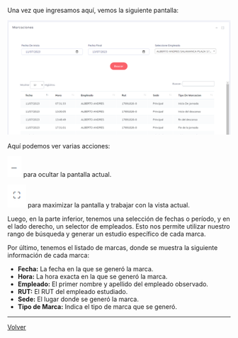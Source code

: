 Una vez que ingresamos aquí, vemos la siguiente pantalla:

![bm](../img/MarcasBuscar.png)

Aquí podemos ver varias acciones:

![btnmin](../img/minbtn.png) para ocultar la pantalla actual.

![btnmax](../img/maxBtn.png) para maximizar la pantalla y trabajar con la vista actual.

Luego, en la parte inferior, tenemos una selección de fechas o período, y en el lado derecho, un selector de empleados. Esto nos permite utilizar nuestro rango de búsqueda y generar un estudio específico de cada marca.

Por último, tenemos el listado de marcas, donde se muestra la siguiente información de cada marca:

* **Fecha:** La fecha en la que se generó la marca.
* **Hora:** La hora exacta en la que se generó la marca.
* **Empleado:** El primer nombre y apellido del empleado observado.
* **RUT:** El RUT del empleado estudiado.
* **Sede:** El lugar donde se generó la marca.
* **Tipo de Marca:** Indica el tipo de marca que se generó.

---

[Volver](./Marcaciones.md)
